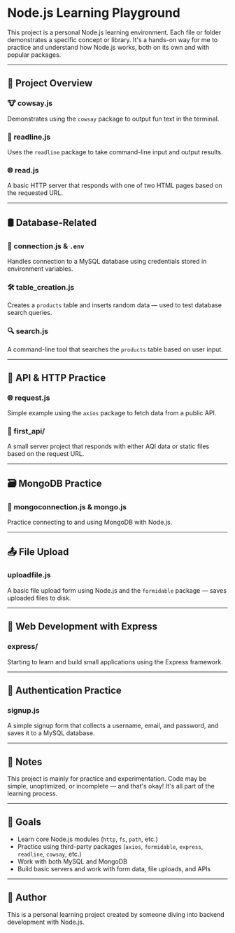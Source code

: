 # Node.js Learning Playground

This project is a personal Node.js learning environment. Each file or folder demonstrates a specific concept or library. It's a hands-on way for me to practice and understand how Node.js works, both on its own and with popular packages.

---

## 📁 Project Overview

### 🐮 cowsay.js
Demonstrates using the `cowsay` package to output fun text in the terminal.

### 📖 readline.js
Uses the `readline` package to take command-line input and output results.

### 🌐 read.js
A basic HTTP server that responds with one of two HTML pages based on the requested URL.

---

## 🛢️ Database-Related

### 🔌 connection.js & `.env`
Handles connection to a MySQL database using credentials stored in environment variables.

### 🛠️ table_creation.js
Creates a `products` table and inserts random data — used to test database search queries.

### 🔍 search.js
A command-line tool that searches the `products` table based on user input.

---

## 🔗 API & HTTP Practice

### 🌐 request.js
Simple example using the `axios` package to fetch data from a public API.

### 📁 first_api/
A small server project that responds with either AQI data or static files based on the request URL.

---

## 🗃️ MongoDB Practice

### 🧪 mongoconnection.js & mongo.js
Practice connecting to and using MongoDB with Node.js.

---

## 📤 File Upload

### uploadfile.js
A basic file upload form using Node.js and the `formidable` package — saves uploaded files to disk.

---

## 🚀 Web Development with Express

### express/
Starting to learn and build small applications using the Express framework.

---

## 🔐 Authentication Practice

### signup.js
A simple signup form that collects a username, email, and password, and saves it to a MySQL database.

---

## 📌 Notes

This project is mainly for practice and experimentation. Code may be simple, unoptimized, or incomplete — and that's okay! It's all part of the learning process.

---

## 🧠 Goals

- Learn core Node.js modules (`http`, `fs`, `path`, etc.)
- Practice using third-party packages (`axios`, `formidable`, `express`, `readline`, `cowsay`, etc.)
- Work with both MySQL and MongoDB
- Build basic servers and work with form data, file uploads, and APIs

---

## 💬 Author

This is a personal learning project created by someone diving into backend development with Node.js.
